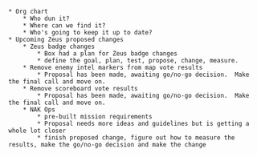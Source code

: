     * Org chart
        * Who dun it?
        * Where can we find it?
        * Who's going to keep it up to date?
    * Upcoming Zeus proposed changes
        * Zeus badge changes
            * Box had a plan for Zeus badge changes
            * define the goal, plan, test, propose, change, measure.
        * Remove enemy intel markers from map vote results
            * Proposal has been made, awaiting go/no-go decision.  Make the final call and move on.
        * Remove scoreboard vote results
            * Proposal has been made, awaiting go/no-go decision.  Make the final call and move on.
        * NAK Ops
            * pre-built mission requirements
            * Proposal needs more ideas and guidelines but is getting a whole lot closer
            * finish proposed change, figure out how to measure the results, make the go/no-go decision and make the change
